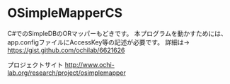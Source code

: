 OSimpleMapperCS
===============

C#でのSimpleDBのORマッパーもどきです。
本プログラムを動かすためには、app.configファイルにAccessKey等の記述が必要です。
詳細は→ <https://gist.github.com/ochilab/6621626>

プロジェクトサイト <http://www.ochi-lab.org/research/project/osimplemapper>


